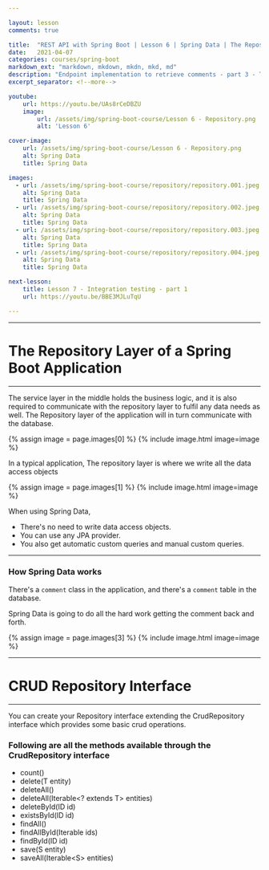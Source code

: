 ```yaml
---

layout: lesson
comments: true

title:  "REST API with Spring Boot | Lesson 6 | Spring Data | The Repository"
date:   2021-04-07
categories: courses/spring-boot
markdown_ext: "markdown, mkdown, mkdn, mkd, md"
description: "Endpoint implementation to retrieve comments - part 3 - The Repository | Spring Data"
excerpt_separator: <!--more-->

youtube:
    url: https://youtu.be/UAs8rCeDBZU
    image:
        url: /assets/img/spring-boot-course/Lesson 6 - Repository.png
        alt: 'Lesson 6'

cover-image: 
    url: /assets/img/spring-boot-course/Lesson 6 - Repository.png
    alt: Spring Data
    title: Spring Data

images: 
  - url: /assets/img/spring-boot-course/repository/repository.001.jpeg
    alt: Spring Data 
    title: Spring Data 
  - url: /assets/img/spring-boot-course/repository/repository.002.jpeg
    alt: Spring Data 
    title: Spring Data 
  - url: /assets/img/spring-boot-course/repository/repository.003.jpeg
    alt: Spring Data 
    title: Spring Data 
  - url: /assets/img/spring-boot-course/repository/repository.004.jpeg
    alt: Spring Data 
    title: Spring Data 

next-lesson:
    title: Lesson 7 - Integration testing - part 1
    url: https://youtu.be/BBE3MJLuTqU

---
```


<hr>

# The Repository Layer of a Spring Boot Application

<hr>

The service layer in the middle holds the business logic, and it is also required to communicate with the repository layer to fulfil any data needs as well. The Repository layer of the application will in turn communicate with the database.

<div class="img-md">
	{% assign image = page.images[0] %}
  	{% include image.html image=image %}
</div>



In a typical application, The repository layer is where we write all the data access objects

<div class="img-md">
	{% assign image = page.images[1] %}
  	{% include image.html image=image %}
</div>

When using Spring Data, 

- There's no need to write data access objects.
- You can use any JPA provider.
- You also get automatic custom queries and manual custom queries.

<hr>

### How Spring Data works

There's a `comment` class in the application, and there's a `comment` table in the database.

Spring Data is going to do all the hard work getting the comment back and forth.

<div class="img-md">
	{% assign image = page.images[3] %}
  	{% include image.html image=image %}
</div>

<hr>

# CRUD Repository Interface

<hr>

You can create your Repository interface extending the CrudRepository interface which provides some basic crud operations.

### Following are all the methods available through the CrudRepository interface

- count()
- delete(T entity)
- deleteAll()
- deleteAll(Iterable<? extends T> entities)
- deleteById(ID id)
- existsById(ID id)
- findAll()
- findAllById(Iterable<ID> ids)
- findById(ID id)
- save(S entity)
- saveAll(Iterable\<S> entities)

	